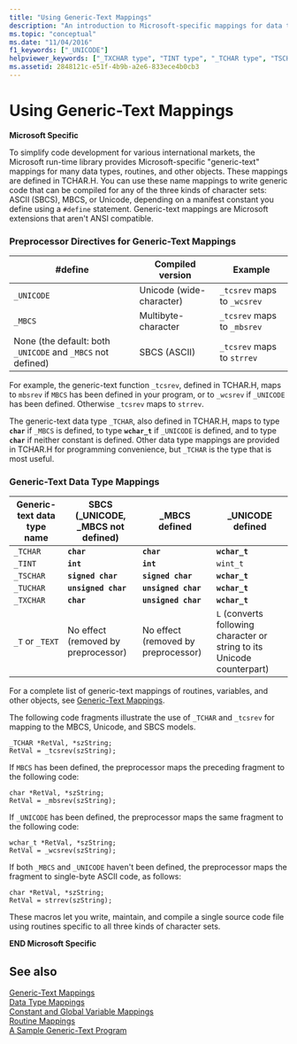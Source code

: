 ```yaml
---
title: "Using Generic-Text Mappings"
description: "An introduction to Microsoft-specific mappings for data types, routines, and other objects in the C runtime."
ms.topic: "conceptual"
ms.date: "11/04/2016"
f1_keywords: ["_UNICODE"]
helpviewer_keywords: ["_TXCHAR type", "TINT type", "_TCHAR type", "TSCHAR type", "TEXT type", "TCHAR type", "TCHAR.H data types, mappings defined in", "generic-text data types", "_TINT type", "TUCHAR type", "_UNICODE constant", "TXCHAR type", "generic-text mappings", "_TSCHAR type", "T type", "mappings, generic-text", "_TUCHAR type", "MBCS data type", "_MBCS data type", "_TEXT type", "UNICODE constant", "_T type"]
ms.assetid: 2848121c-e51f-4b9b-a2e6-833ece4b0cb3
---
```

# Using Generic-Text Mappings

**Microsoft Specific**

To simplify code development for various international markets, the Microsoft run-time library provides Microsoft-specific "generic-text" mappings for many data types, routines, and other objects. These mappings are defined in TCHAR.H. You can use these name mappings to write generic code that can be compiled for any of the three kinds of character sets: ASCII (SBCS), MBCS, or Unicode, depending on a manifest constant you define using a `#define` statement. Generic-text mappings are Microsoft extensions that aren't ANSI compatible.

### Preprocessor Directives for Generic-Text Mappings

|#define|Compiled version|Example|
|--------------|----------------------|-------------|
|`_UNICODE`|Unicode (wide-character)|`_tcsrev` maps to `_wcsrev`|
|`_MBCS`|Multibyte-character|`_tcsrev` maps to `_mbsrev`|
|None (the default: both `_UNICODE` and `_MBCS` not defined)|SBCS (ASCII)|`_tcsrev` maps to `strrev`|

For example, the generic-text function `_tcsrev`, defined in TCHAR.H, maps to `mbsrev` if `MBCS` has been defined in your program, or to `_wcsrev` if `_UNICODE` has been defined. Otherwise `_tcsrev` maps to `strrev`.

The generic-text data type `_TCHAR`, also defined in TCHAR.H, maps to type **`char`** if `_MBCS` is defined, to type **`wchar_t`** if `_UNICODE` is defined, and to type **`char`** if neither constant is defined. Other data type mappings are provided in TCHAR.H for programming convenience, but `_TCHAR` is the type that is most useful.

### Generic-Text Data Type Mappings

|Generic-text data type name|SBCS (_UNICODE, _MBCS not defined)|_MBCS defined|_UNICODE defined|
|----------------------------------|--------------------------------------------|--------------------|-----------------------|
|`_TCHAR`|**`char`**|**`char`**|**`wchar_t`**|
|`_TINT`|**`int`**|**`int`**|`wint_t`|
|`_TSCHAR`|**`signed char`**|**`signed char`**|**`wchar_t`**|
|`_TUCHAR`|**`unsigned char`**|**`unsigned char`**|**`wchar_t`**|
|`_TXCHAR`|**`char`**|**`unsigned char`**|**`wchar_t`**|
|`_T` or `_TEXT`|No effect (removed by preprocessor)|No effect (removed by preprocessor)|`L` (converts following character or string to its Unicode counterpart)|

For a complete list of generic-text mappings of routines, variables, and other objects, see [Generic-Text Mappings](../c-runtime-library/generic-text-mappings.md).

The following code fragments illustrate the use of `_TCHAR` and `_tcsrev` for mapping to the MBCS, Unicode, and SBCS models.

```
_TCHAR *RetVal, *szString;
RetVal = _tcsrev(szString);
```

If `MBCS` has been defined, the preprocessor maps the preceding fragment to the following code:

```
char *RetVal, *szString;
RetVal = _mbsrev(szString);
```

If `_UNICODE` has been defined, the preprocessor maps the same fragment to the following code:

```
wchar_t *RetVal, *szString;
RetVal = _wcsrev(szString);
```

If both `_MBCS` and `_UNICODE` haven't been defined, the preprocessor maps the fragment to single-byte ASCII code, as follows:

```
char *RetVal, *szString;
RetVal = strrev(szString);
```

These macros let you write, maintain, and compile a single source code file using routines specific to all three kinds of character sets.

**END Microsoft Specific**

## See also

[Generic-Text Mappings](../c-runtime-library/generic-text-mappings.md)<br/>
[Data Type Mappings](../c-runtime-library/data-type-mappings.md)<br/>
[Constant and Global Variable Mappings](../c-runtime-library/constant-and-global-variable-mappings.md)<br/>
[Routine Mappings](../c-runtime-library/routine-mappings.md)<br/>
[A Sample Generic-Text Program](../c-runtime-library/a-sample-generic-text-program.md)
